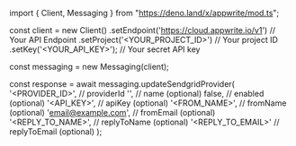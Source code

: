 import { Client, Messaging } from "https://deno.land/x/appwrite/mod.ts";

const client = new Client()
    .setEndpoint('https://cloud.appwrite.io/v1') // Your API Endpoint
    .setProject('&lt;YOUR_PROJECT_ID&gt;') // Your project ID
    .setKey('&lt;YOUR_API_KEY&gt;'); // Your secret API key

const messaging = new Messaging(client);

const response = await messaging.updateSendgridProvider(
    '<PROVIDER_ID>', // providerId
    '<NAME>', // name (optional)
    false, // enabled (optional)
    '<API_KEY>', // apiKey (optional)
    '<FROM_NAME>', // fromName (optional)
    'email@example.com', // fromEmail (optional)
    '<REPLY_TO_NAME>', // replyToName (optional)
    '<REPLY_TO_EMAIL>' // replyToEmail (optional)
);
